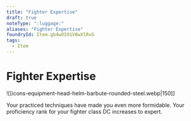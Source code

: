 ```yaml
---
title: "Fighter Expertise"
draft: true
noteType: ":luggage:"
aliases: "Fighter Expertise"
foundryId: Item.gb4wOIO1V8wXlRvG
tags:
  - Item
---
```


# Fighter Expertise
![[icons-equipment-head-helm-barbute-rounded-steel.webp|150]]

Your practiced techniques have made you even more formidable. Your proficiency rank for your fighter class DC increases to expert.
